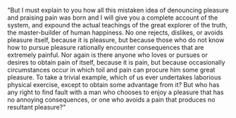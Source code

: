 "But I must explain to you how all this mistaken idea of denouncing pleasure and praising pain was born and I will give you a complete account of the system,
 and expound the actual teachings of the great explorer of the truth, 
 the master-builder of human happiness. 
 No one rejects, dislikes, or avoids pleasure itself,
  because it is pleasure,
   but because those who do not know how to pursue pleasure rationally encounter consequences that are extremely painful. 
   Nor again is there anyone who loves or pursues or desires to obtain pain of itself, because it is pain,
    but because occasionally circumstances occur in which toil and pain can procure him some great pleasure. To take a trivial example,
     which of us ever undertakes laborious physical exercise,
      except to obtain some advantage from it? But who has any right to find fault with a man who chooses to enjoy a pleasure that has no annoying consequences, 
    or one who avoids a pain that produces no resultant pleasure?"  
